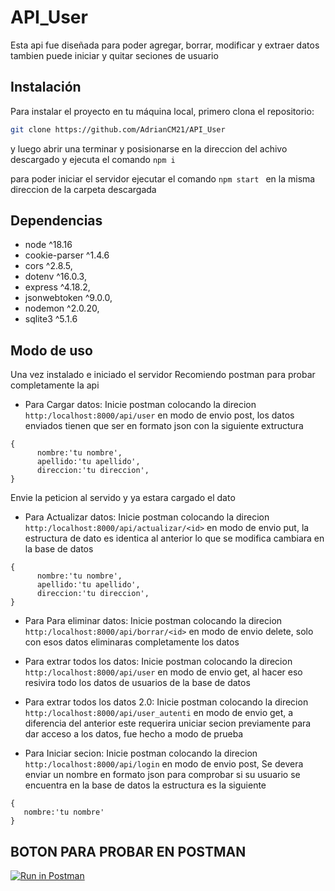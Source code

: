 # API_User
Esta api fue diseñada para poder agregar, borrar, modificar y extraer datos tambien puede iniciar y quitar seciones de usuario 

## Instalación

Para instalar el proyecto en tu máquina local, primero clona el repositorio:
```bash
git clone https://github.com/AdrianCM21/API_User
```
y luego abrir una terminar y posisionarse en la direccion del achivo descargado y ejecuta el comando ```npm i ```

para poder iniciar el servidor ejecutar el comando  ```npm start ``` en la misma direccion de la carpeta descargada
## Dependencias
- node ^18.16
- cookie-parser ^1.4.6
- cors ^2.8.5,
- dotenv ^16.0.3,
- express ^4.18.2,
- jsonwebtoken ^9.0.0,
- nodemon ^2.0.20,
- sqlite3 ^5.1.6

## Modo de uso
Una vez instalado e iniciado el servidor 
Recomiendo postman para probar completamente la api
- Para Cargar datos: Inicie postman colocando la direcion ```http:/localhost:8000/api/user``` en modo de envio post, los datos enviados tienen que ser en formato
json con la siguiente extructura
```
{
      nombre:'tu nombre',
      apellido:'tu apellido',
      direccion:'tu direccion',
}
```
Envie la peticion al servido  y ya estara cargado el dato 

- Para Actualizar datos: Inicie postman colocando la direcion ```http:/localhost:8000/api/actualizar/<id>``` en modo de envio put, la estructura de dato es identica al anterior
lo que se modifica cambiara en la base de datos
```
{
      nombre:'tu nombre',
      apellido:'tu apellido',
      direccion:'tu direccion',
}
```

- Para Para eliminar datos: Inicie postman colocando la direcion ```http:/localhost:8000/api/borrar/<id>``` en modo de envio delete,  solo con esos datos eliminaras completamente
los datos

- Para extrar todos los datos: Inicie postman colocando la direcion ```http:/localhost:8000/api/user``` en modo de envio get, al hacer eso resivira todo los datos de usuarios de la base de datos

- Para extrar todos los datos 2.0: Inicie postman colocando la direcion ```http:/localhost:8000/api/user_autenti``` en modo de envio get, a diferencia del anterior este requerira uniciar secion previamente
para dar acceso a los datos, fue hecho a modo de prueba

- Para Iniciar secion: Inicie postman colocando la direcion ```http:/localhost:8000/api/login``` en modo de envio post, Se devera enviar un nombre en formato json para
comprobar si su usuario se encuentra en la base de datos la estructura es la siguiente
```
{
   nombre:'tu nombre'     
}
```
## BOTON PARA PROBAR EN POSTMAN
[![Run in Postman](https://run.pstmn.io/button.svg)](https://app.getpostman.com/run-collection/25684918-393be3b6-4300-47b4-a732-fd987ebbc58b?action=collection%2Ffork&source=rip_markdown&collection-url=entityId%3D25684918-393be3b6-4300-47b4-a732-fd987ebbc58b%26entityType%3Dcollection%26workspaceId%3Dce1029f0-4267-416e-a72e-b5ceca4aba32)

